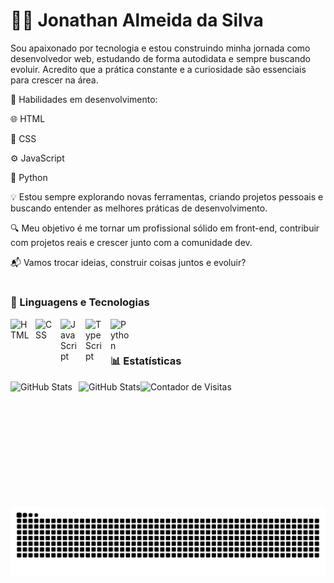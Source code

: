 # 👨‍💻 Jonathan Almeida da Silva #

Sou apaixonado por tecnologia e estou construindo minha jornada como desenvolvedor web, estudando de forma autodidata e sempre buscando evoluir. Acredito que a prática constante e a curiosidade são essenciais para crescer na área.

🚀 Habilidades em desenvolvimento:

🌐 HTML

🎨 CSS

⚙️ JavaScript

🐍 Python


💡 Estou sempre explorando novas ferramentas, criando projetos pessoais e buscando entender as melhores práticas de desenvolvimento.

🔍 Meu objetivo é me tornar um profissional sólido em front-end, contribuir com projetos reais e crescer junto com a comunidade dev.

📬 Vamos trocar ideias, construir coisas juntos e evoluir?

#

### 🤖 Linguagens e Tecnologias  


<img 
    align="left" 
    alt="HTML"
    title="HTML" 
    width="30px" 
    style="padding-right: 10px;" 
    src="https://cdn.jsdelivr.net/gh/devicons/devicon@latest/icons/html5/html5-original.svg" 
/>
<img 
    align="left" 
    alt="CSS" 
    title="CSS"
    width="30px" 
    style="padding-right: 10px;" 
    src="https://cdn.jsdelivr.net/gh/devicons/devicon@latest/icons/css3/css3-original.svg" 
/>
<img 
    align="left" 
    alt="JavaScript" 
    title="JavaScript"
    width="30px" 
    style="padding-right: 10px;" 
    src="https://cdn.jsdelivr.net/gh/devicons/devicon@latest/icons/javascript/javascript-original.svg" 
/>
<img 
    align="left" 
    alt="TypeScript"
    title="TypeScript" 
    width="30px" 
    style="padding-right: 10px;" 
    src="https://cdn.jsdelivr.net/gh/devicons/devicon@latest/icons/typescript/typescript-original.svg" 
/>
<img 
    align="left" 
    alt="Python" 
    title="Python"
    width="30px" 
    style="padding-right: 10px;" 
    src="https://cdn.jsdelivr.net/gh/devicons/devicon@latest/icons/python/python-original.svg" 
/>

<br/>
<br/>

### 📊 Estatísticas

<p>
  <img 
    align="left" 
    alt="GitHub Stats" 
    height="200" 
    style="padding-right: 10px;" 
    src="https://github-readme-stats.vercel.app/api?username=Joonaathan&show_icons=true&theme=tokyonight&include_all_commits=true&locale=pt-br" 
  />

<img 
      align="left" 
      alt="GitHub Stats" 
      height="200" 
      src="https://github-readme-stats.vercel.app/api/top-langs/?username=Joonaathan&theme=tokyonight&layout=compact&custom_title=Tecnologias&langs_count=9" 
  />
 
  ![Contador de Visitas](https://visitor-badge.laobi.icu/badge?page_id=Joonaathan.Joonaathan) 
</p>

<picture>
  <source media="(prefers-color-scheme: dark)" srcset="https://raw.githubusercontent.com/Joonaathan/Joonaathan/output/github-contribution-grid-snake-dark.svg">
  <source media="(prefers-color-scheme: light)" srcset="https://raw.githubusercontent.com/Joonaathan/Joonaathan/output/github-contribution-grid-snake.svg">
  <img alt="github contribution grid snake animation" src="https://raw.githubusercontent.com/Joonaathan/Joonaathan/output/github-contribution-grid-snake.svg">
</picture>





